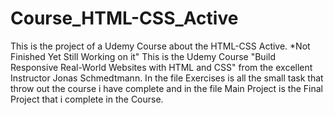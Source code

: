 # Course_HTML-CSS_Active
This is the project of a Udemy Course about the HTML-CSS Active.
*Not Finished Yet Still Working on it"
This is the Udemy Course  "Build Responsive Real-World Websites with HTML and CSS" 
from the excellent Instructor Jonas Schmedtmann.
In the file Exercises is all the small task that throw out the course i have complete 
and in the file Main Project is the Final Project that i complete in the Course.


